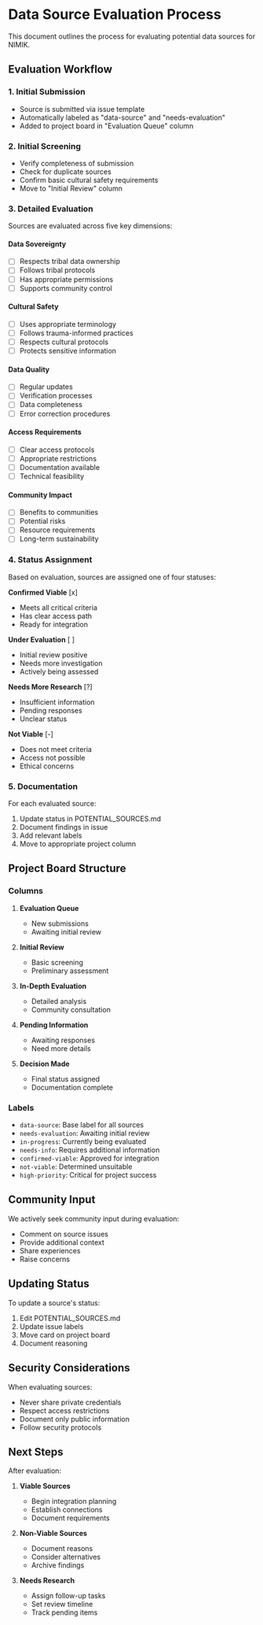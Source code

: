 # Data Source Evaluation Process

This document outlines the process for evaluating potential data sources for NIMIK.

## Evaluation Workflow

### 1. Initial Submission
- Source is submitted via issue template
- Automatically labeled as "data-source" and "needs-evaluation"
- Added to project board in "Evaluation Queue" column

### 2. Initial Screening
- Verify completeness of submission
- Check for duplicate sources
- Confirm basic cultural safety requirements
- Move to "Initial Review" column

### 3. Detailed Evaluation
Sources are evaluated across five key dimensions:

#### Data Sovereignty
- [ ] Respects tribal data ownership
- [ ] Follows tribal protocols
- [ ] Has appropriate permissions
- [ ] Supports community control

#### Cultural Safety
- [ ] Uses appropriate terminology
- [ ] Follows trauma-informed practices
- [ ] Respects cultural protocols
- [ ] Protects sensitive information

#### Data Quality
- [ ] Regular updates
- [ ] Verification processes
- [ ] Data completeness
- [ ] Error correction procedures

#### Access Requirements
- [ ] Clear access protocols
- [ ] Appropriate restrictions
- [ ] Documentation available
- [ ] Technical feasibility

#### Community Impact
- [ ] Benefits to communities
- [ ] Potential risks
- [ ] Resource requirements
- [ ] Long-term sustainability

### 4. Status Assignment

Based on evaluation, sources are assigned one of four statuses:

**Confirmed Viable** [x]
- Meets all critical criteria
- Has clear access path
- Ready for integration

**Under Evaluation** [ ]
- Initial review positive
- Needs more investigation
- Actively being assessed

**Needs More Research** [?]
- Insufficient information
- Pending responses
- Unclear status

**Not Viable** [-]
- Does not meet criteria
- Access not possible
- Ethical concerns

### 5. Documentation

For each evaluated source:
1. Update status in POTENTIAL_SOURCES.md
2. Document findings in issue
3. Add relevant labels
4. Move to appropriate project column

## Project Board Structure

### Columns
1. **Evaluation Queue**
   - New submissions
   - Awaiting initial review

2. **Initial Review**
   - Basic screening
   - Preliminary assessment

3. **In-Depth Evaluation**
   - Detailed analysis
   - Community consultation

4. **Pending Information**
   - Awaiting responses
   - Need more details

5. **Decision Made**
   - Final status assigned
   - Documentation complete

### Labels
- `data-source`: Base label for all sources
- `needs-evaluation`: Awaiting initial review
- `in-progress`: Currently being evaluated
- `needs-info`: Requires additional information
- `confirmed-viable`: Approved for integration
- `not-viable`: Determined unsuitable
- `high-priority`: Critical for project success

## Community Input

We actively seek community input during evaluation:
- Comment on source issues
- Provide additional context
- Share experiences
- Raise concerns

## Updating Status

To update a source's status:
1. Edit POTENTIAL_SOURCES.md
2. Update issue labels
3. Move card on project board
4. Document reasoning

## Security Considerations

When evaluating sources:
- Never share private credentials
- Respect access restrictions
- Document only public information
- Follow security protocols

## Next Steps

After evaluation:
1. **Viable Sources**
   - Begin integration planning
   - Establish connections
   - Document requirements

2. **Non-Viable Sources**
   - Document reasons
   - Consider alternatives
   - Archive findings

3. **Needs Research**
   - Assign follow-up tasks
   - Set review timeline
   - Track pending items
